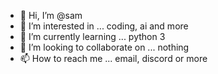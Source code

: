- 👋 Hi, I’m @sam 
- 👀 I’m interested in ... coding, ai and more
- 🌱 I’m currently learning ... python 3 
- 💞️ I’m looking to collaborate on ... nothing 
- 📫 How to reach me ... email, discord or more

<!---
samarthdonapati/samarthdonapati is a ✨ special ✨ repository because its `README.md` (this file) appears on your GitHub profile.
You can click the Preview link to take a look at your changes.
--->
